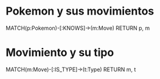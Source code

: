 # Pokemon y sus movimientos
MATCH(p:Pokemon)-[:KNOWS]->(m:Move) RETURN p, m

# Movimiento y su tipo
MATCH(m:Move)-[:IS_TYPE]->(t:Type) RETURN m, t


